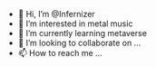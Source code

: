 - 👋 Hi, I’m @Infernizer
- 👀 I’m interested in metal music
- 🌱 I’m currently learning metaverse
- 💞️ I’m looking to collaborate on ...
- 📫 How to reach me ...

<!---
Infernizer/Infernizer is a ✨ special ✨ repository because its `README.md` (this file) appears on your GitHub profile.
You can click the Preview link to take a look at your changes.
--->
